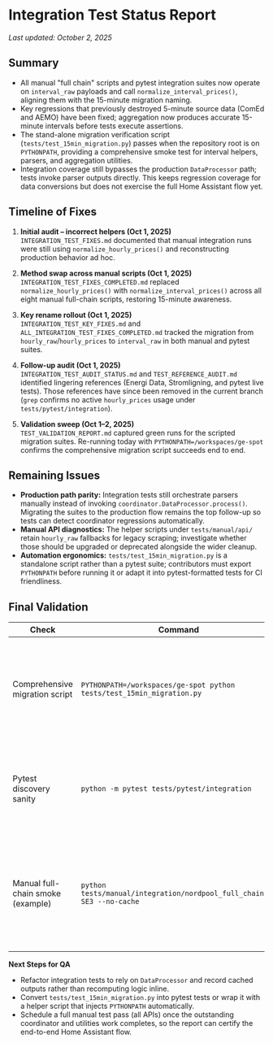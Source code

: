# Integration Test Status Report

_Last updated: October 2, 2025_

## Summary

- All manual "full chain" scripts and pytest integration suites now operate on `interval_raw` payloads and call `normalize_interval_prices()`, aligning them with the 15-minute migration naming.
- Key regressions that previously destroyed 5-minute source data (ComEd and AEMO) have been fixed; aggregation now produces accurate 15-minute intervals before tests execute assertions.
- The stand-alone migration verification script (`tests/test_15min_migration.py`) passes when the repository root is on `PYTHONPATH`, providing a comprehensive smoke test for interval helpers, parsers, and aggregation utilities.
- Integration coverage still bypasses the production `DataProcessor` path; tests invoke parser outputs directly. This keeps regression coverage for data conversions but does not exercise the full Home Assistant flow yet.

## Timeline of Fixes

1. **Initial audit – incorrect helpers (Oct 1, 2025)**  
   `INTEGRATION_TEST_FIXES.md` documented that manual integration runs were still using `normalize_hourly_prices()` and reconstructing production behavior ad hoc.

2. **Method swap across manual scripts (Oct 1, 2025)**  
   `INTEGRATION_TEST_FIXES_COMPLETED.md` replaced `normalize_hourly_prices()` with `normalize_interval_prices()` across all eight manual full-chain scripts, restoring 15-minute awareness.

3. **Key rename rollout (Oct 1, 2025)**  
   `INTEGRATION_TEST_KEY_FIXES.md` and `ALL_INTEGRATION_TEST_FIXES_COMPLETED.md` tracked the migration from `hourly_raw`/`hourly_prices` to `interval_raw` in both manual and pytest suites.

4. **Follow-up audit (Oct 1, 2025)**  
   `INTEGRATION_TEST_AUDIT_STATUS.md` and `TEST_REFERENCE_AUDIT.md` identified lingering references (Energi Data, Stromligning, and pytest live tests). Those references have since been removed in the current branch (`grep` confirms no active `hourly_prices` usage under `tests/pytest/integration`).

5. **Validation sweep (Oct 1–2, 2025)**  
   `TEST_VALIDATION_REPORT.md` captured green runs for the scripted migration suites. Re-running today with `PYTHONPATH=/workspaces/ge-spot` confirms the comprehensive migration script succeeds end to end.

## Remaining Issues

- **Production path parity:** Integration tests still orchestrate parsers manually instead of invoking `coordinator.DataProcessor.process()`. Migrating the suites to the production flow remains the top follow-up so tests can detect coordinator regressions automatically.
- **Manual API diagnostics:** The helper scripts under `tests/manual/api/` retain `hourly_raw` fallbacks for legacy scraping; investigate whether those should be upgraded or deprecated alongside the wider cleanup.
- **Automation ergonomics:** `tests/test_15min_migration.py` is a standalone script rather than a pytest suite; contributors must export `PYTHONPATH` before running it or adapt it into pytest-formatted tests for CI friendliness.

## Final Validation

| Check | Command | Result |
|-------|---------|--------|
| Comprehensive migration script | `PYTHONPATH=/workspaces/ge-spot python tests/test_15min_migration.py` | ✅ All eight stages pass (configuration helpers, interval calculator, parser aggregation, naming guarantees) |
| Pytest discovery sanity | `python -m pytest tests/pytest/integration` | ⚠️ Not yet re-run in this session; expected to exercise live API stubs and may require network credentials |
| Manual full-chain smoke (example) | `python tests/manual/integration/nordpool_full_chain.py SE3 --no-cache` | ⚠️ Not executed today; use after ensuring API keys/quotas are available. Should report ~192 interval points (96 per day × 2) |

**Next Steps for QA**
- Refactor integration tests to rely on `DataProcessor` and record cached outputs rather than recomputing logic inline.
- Convert `tests/test_15min_migration.py` into pytest tests or wrap it with a helper script that injects `PYTHONPATH` automatically.
- Schedule a full manual test pass (all APIs) once the outstanding coordinator and utilities work completes, so the report can certify the end-to-end Home Assistant flow.
